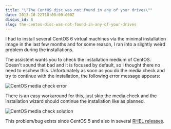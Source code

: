 ```yaml
---
title: "\"The CentOS disc was not found in any of your drives\""
date: 2013-10-22T10:00:00.000Z
disqus_id: 8
slug: the-centos-disc-was-not-found-in-any-of-your-drives
---
```


I had to install several CentOS 6 virtual machines via the minimal installation image in the last few months and for some reason, I ran into a slightly weird problem during the installations.

The assistent wants you to check the installation medium of CentOS. Doesn't sound that bad and it is focused by default, so I thought there no need to eschew this. Unfortunately as soon as you do the media check and try to continue with the installation, the following error message appears:

![CentOS media check error](/assets/images/posts/the-centos-disc-was-not-found-in-any-of-your-drives/1.png)

There is an easy workaround for this, just skip the media check and the installation wizard should continue the installation like as planned.

![CentOS media check solution](/assets/images/posts/the-centos-disc-was-not-found-in-any-of-your-drives/2.png)

This problem/bug exists since CentOS 5 and also in several [RHEL releases](https://bugzilla.redhat.com/show_bug.cgi?id=470033).
